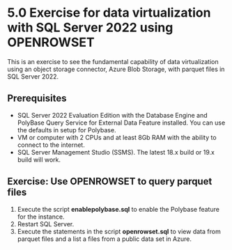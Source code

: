 # 5.0 Exercise for data virtualization with SQL Server 2022 using OPENROWSET

This is an exercise to see the fundamental capability of data virtualization using an object storage connector, Azure Blob Storage, with parquet files in SQL Server 2022.

## Prerequisites

- SQL Server 2022 Evaluation Edition with the Database Engine and PolyBase Query Service for External Data Feature installed. You can use the defaults in setup for Polybase.
- VM or computer with 2 CPUs and at least 8Gb RAM with the ability to connect to the internet.
- SQL Server Management Studio (SSMS). The latest 18.x build or 19.x build will work.

## Exercise: Use OPENROWSET to query parquet files

1. Execute the script **enablepolybase.sql** to enable the Polybase feature for the instance.
1. Restart SQL Server.
1. Execute the statements in the script **openrowset.sql** to view data from parquet files and a list a files from a public data set in Azure.